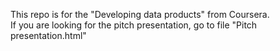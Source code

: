 This repo is for the "Developing data products" from Coursera.  
If you are looking for the pitch presentation, go to file "Pitch presentation.html"
